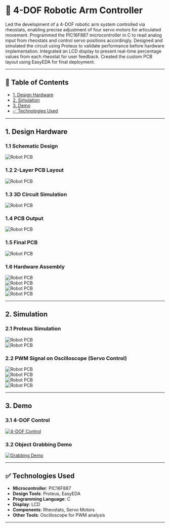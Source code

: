 # 🤖 4-DOF Robotic Arm Controller

Led the development of a 4-DOF robotic arm system controlled via rheostats, enabling precise adjustment of four servo motors for articulated movement. Programmed the PIC16F887 microcontroller in C to read analog input from rheostats and control servo positions accordingly. Designed and simulated the circuit using Proteus to validate performance before hardware implementation. Integrated an LCD display to present real-time percentage values from each rheostat for user feedback. Created the custom PCB layout using EasyEDA for final deployment.

---

## 📌 Table of Contents

- [1. Design Hardware](#1-design-hardware)
- [2. Simulation](#2-simulation)
- [3. Demo](#3-demo)
- [✅ Technologies Used](#-technologies-used)


---

## 1. Design Hardware

### 1.1 Schematic Design  
![Robot PCB](https://i.imgur.com/cVR9NcP.png)

### 1.2 2-Layer PCB Layout  
![Robot PCB](https://i.imgur.com/tWTUajz.png)

### 1.3 3D Circuit Simulation  
![Robot PCB](https://i.imgur.com/BEnm5ZP.png)

### 1.4 PCB Output  
![Robot PCB](https://i.imgur.com/dDYBqUo.png)

### 1.5 Final PCB  
![Robot PCB](https://i.imgur.com/pvGMR2n.png)

### 1.6 Hardware Assembly  
![Robot PCB](https://i.imgur.com/kVciDyc.png)  
![Robot PCB](https://i.imgur.com/Ue5N2VU.png)  
![Robot PCB](https://i.imgur.com/a9Vlty0.png)  
![Robot PCB](https://i.imgur.com/76xJRKq.png)

---

## 2. Simulation

### 2.1 Proteus Simulation  
![Robot PCB](https://i.imgur.com/q2UAopi.png)  
![Robot PCB](https://i.imgur.com/pqE9Zup.png)

### 2.2 PWM Signal on Oscilloscope (Servo Control)  
![Robot PCB](https://i.imgur.com/B4NO5gQ.png)  
![Robot PCB](https://i.imgur.com/v0J0aFE.png)  
![Robot PCB](https://i.imgur.com/1FpnQIf.png)  
![Robot PCB](https://i.imgur.com/5wjuxkh.png)

---

## 3. Demo

### 3.1 4-DOF Control  
[![4-DOF Control](https://img.youtube.com/vi/v-_PKSSI-SU/0.jpg)](https://youtu.be/v-_PKSSI-SU)

### 3.2 Object Grabbing Demo  
[![Grabbing Demo](https://img.youtube.com/vi/_3EYKAntifc/0.jpg)](https://youtu.be/_3EYKAntifc)

---

## ✅ Technologies Used

- **Microcontroller**: PIC16F887  
- **Design Tools**: Proteus, EasyEDA  
- **Programming Language**: C  
- **Display**: LCD  
- **Components**: Rheostats, Servo Motors  
- **Other Tools**: Oscilloscope for PWM analysis  

---

